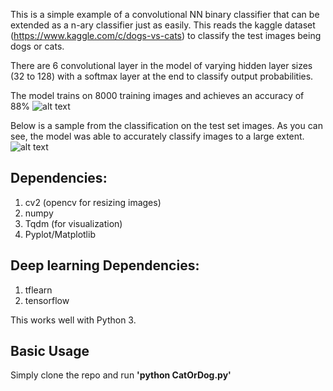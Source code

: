 This is a simple example of a convolutional NN binary classifier that can be extended as a n-ary classifier just as easily.
This reads the kaggle dataset (https://www.kaggle.com/c/dogs-vs-cats) to classify the test images being dogs or cats. 

There are 6 convolutional layer in the model of varying hidden layer sizes (32 to 128) with a softmax layer at the end to classify output probabilities.

The model trains on 8000 training images and achieves an accuracy of 88%
![alt text](https://github.com/aus2101/CatDog/blob/master/log/bestmodel.PNG)


Below is a sample from the classification on the test set images. As you can see, the model was able to accurately classify images to a large extent.
![alt text](https://github.com/aus2101/CatDog/blob/master/log/catdog.png)

## Dependencies:
1. cv2 (opencv for resizing images)
2. numpy
3. Tqdm (for visualization)
4. Pyplot/Matplotlib

## Deep learning Dependencies:
1. tflearn
2. tensorflow

This works well with Python 3.

## Basic Usage
Simply clone the repo and run **'python CatOrDog.py'**
